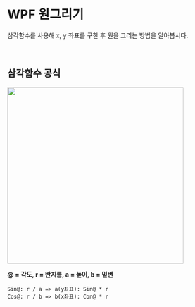 # WPF 원그리기

삼각함수를 사용해 x, y 좌표를 구한 후 원을 그리는 방법을 알아봅시다.

<br>

## 삼각함수 공식
<img src="https://user-images.githubusercontent.com/68521148/145054110-4aaf0d61-41d9-4711-ae24-b535efa27ebb.png" width="400" height="400"></img>

**@ = 각도, r = 반지름, a = 높이, b = 밑변**

```
Sin@: r / a => a(y좌표): Sin@ * r
Cos@: r / b => b(x좌표): Con@ * r
```





